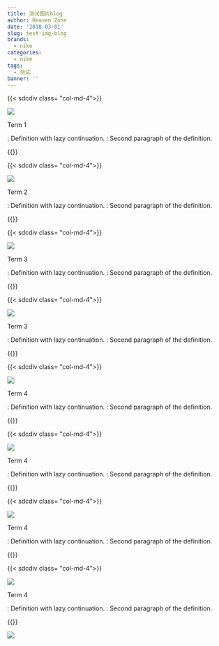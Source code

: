 ```yaml
---
title: 测试图片blog
author: Heaven Zone
date: '2018-03-01'
slug: test-img-blog
brands:
  - nike
categories:
  - nike
tags:
  - 测试
banner: ''
---
```


{{< sdcdiv class= "col-md-4">}}

![](/img/sdc/2018-03.jpg)

Term 1

:   Definition with lazy continuation.
:    Second paragraph of the definition.

{{</sdcdiv>}}



<!--more-->


{{< sdcdiv class= "col-md-4">}}

![](/img/sdc/2018-01.jpg)

Term 2

:   Definition with lazy continuation.
: Second paragraph of the definition.

{{</sdcdiv>}}


{{< sdcdiv class= "col-md-4">}}

![](/img/sdc/2018-02.jpg)

Term 3

:   Definition with lazy continuation.
: Second paragraph of the definition.

{{</sdcdiv>}}

{{< sdcdiv class= "col-md-4">}}

![](/img/sdc/2018-04.jpg)

Term 3

:   Definition with lazy continuation.
: Second paragraph of the definition.

{{</sdcdiv>}}

{{< sdcdiv class= "col-md-4">}}

![](/img/sdc/2018-05.jpg)

Term 4

:   Definition with lazy continuation.
: Second paragraph of the definition.

{{</sdcdiv>}}

{{< sdcdiv class= "col-md-4">}}

![](/img/sdc/2018-05.jpg)

Term 4

:   Definition with lazy continuation.
: Second paragraph of the definition.

{{</sdcdiv>}}

{{< sdcdiv class= "col-md-4">}}

![](/img/sdc/2018-06.jpg)

Term 4

:   Definition with lazy continuation.
: Second paragraph of the definition.

{{</sdcdiv>}}

{{< sdcdiv class= "col-md-4">}}

![](/img/sdc/2018-07.jpg)

Term 4

:   Definition with lazy continuation.
: Second paragraph of the definition.

{{</sdcdiv>}}


![](/img/sdc/2018-08.jpg)


















